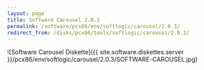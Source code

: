 ```yaml
---
layout: page
title: Software Carousel 2.0.3
permalink: /software/pcx86/env/softlogic/carousel/2.0.3/
redirect_from: /disks/pcx86/tools/softlogic/carousel/2.0.3/
---
```


![Software Carousel Diskette]({{ site.software.diskettes.server }}/pcx86/env/softlogic/carousel/2.0.3/SOFTWARE-CAROUSEL.jpg)
